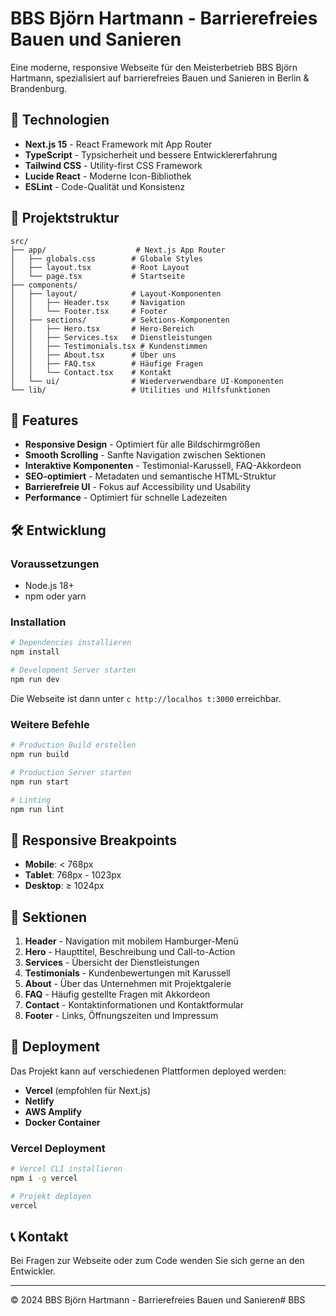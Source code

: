 # BBS Björn Hartmann - Barrierefreies Bauen und Sanieren

Eine moderne, responsive Webseite für den Meisterbetrieb BBS Björn Hartmann, spezialisiert auf barrierefreies Bauen und Sanieren in Berlin & Brandenburg.

## 🚀 Technologien

- **Next.js 15** - React Framework mit App Router
- **TypeScript** - Typsicherheit und bessere Entwicklererfahrung
- **Tailwind CSS** - Utility-first CSS Framework
- **Lucide React** - Moderne Icon-Bibliothek
- **ESLint** - Code-Qualität und Konsistenz

## 📁 Projektstruktur

```
src/
├── app/                    # Next.js App Router
│   ├── globals.css        # Globale Styles
│   ├── layout.tsx         # Root Layout
│   └── page.tsx           # Startseite
├── components/
│   ├── layout/            # Layout-Komponenten
│   │   ├── Header.tsx     # Navigation
│   │   └── Footer.tsx     # Footer
│   ├── sections/          # Sektions-Komponenten
│   │   ├── Hero.tsx       # Hero-Bereich
│   │   ├── Services.tsx   # Dienstleistungen
│   │   ├── Testimonials.tsx # Kundenstimmen
│   │   ├── About.tsx      # Über uns
│   │   ├── FAQ.tsx        # Häufige Fragen
│   │   └── Contact.tsx    # Kontakt
│   └── ui/                # Wiederverwendbare UI-Komponenten
└── lib/                   # Utilities und Hilfsfunktionen
```

## 🎨 Features

- **Responsive Design** - Optimiert für alle Bildschirmgrößen
- **Smooth Scrolling** - Sanfte Navigation zwischen Sektionen
- **Interaktive Komponenten** - Testimonial-Karussell, FAQ-Akkordeon
- **SEO-optimiert** - Metadaten und semantische HTML-Struktur
- **Barrierefreie UI** - Fokus auf Accessibility und Usability
- **Performance** - Optimiert für schnelle Ladezeiten

## 🛠 Entwicklung

### Voraussetzungen

- Node.js 18+ 
- npm oder yarn

### Installation

```bash
# Dependencies installieren
npm install

# Development Server starten
npm run dev
```

Die Webseite ist dann unter `c http://localhos
t:3000` erreichbar.

### Weitere Befehle

```bash
# Production Build erstellen
npm run build

# Production Server starten
npm run start

# Linting
npm run lint
```

## 📱 Responsive Breakpoints

- **Mobile**: < 768px
- **Tablet**: 768px - 1023px
- **Desktop**: ≥ 1024px

## 🎯 Sektionen

1. **Header** - Navigation mit mobilem Hamburger-Menü
2. **Hero** - Haupttitel, Beschreibung und Call-to-Action
3. **Services** - Übersicht der Dienstleistungen
4. **Testimonials** - Kundenbewertungen mit Karussell
5. **About** - Über das Unternehmen mit Projektgalerie
6. **FAQ** - Häufig gestellte Fragen mit Akkordeon
7. **Contact** - Kontaktinformationen und Kontaktformular
8. **Footer** - Links, Öffnungszeiten und Impressum

## 🚀 Deployment

Das Projekt kann auf verschiedenen Plattformen deployed werden:

- **Vercel** (empfohlen für Next.js)
- **Netlify**
- **AWS Amplify**
- **Docker Container**

### Vercel Deployment

```bash
# Vercel CLI installieren
npm i -g vercel

# Projekt deployen
vercel
```

## 📞 Kontakt

Bei Fragen zur Webseite oder zum Code wenden Sie sich gerne an den Entwickler.

---

© 2024 BBS Björn Hartmann - Barrierefreies Bauen und Sanieren# BBS
